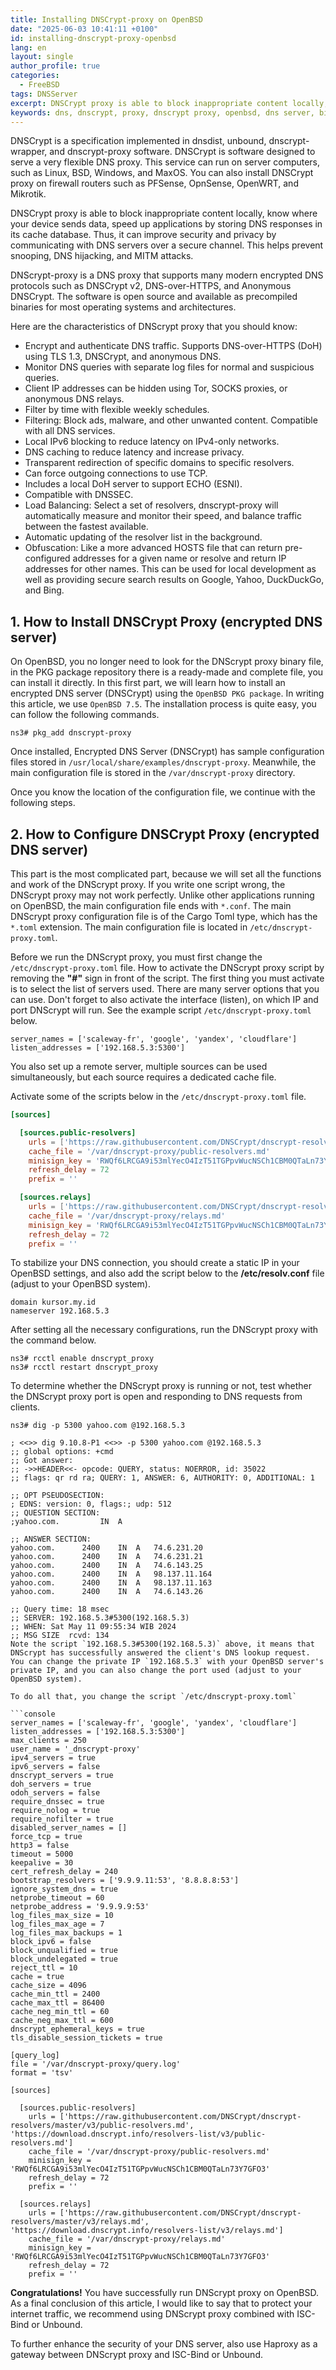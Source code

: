 ```yaml
---
title: Installing DNSCrypt-proxy on OpenBSD
date: "2025-06-03 10:41:11 +0100"
id: installing-dnscrypt-proxy-openbsd
lang: en
layout: single
author_profile: true
categories:
  - FreeBSD
tags: DNSServer
excerpt: DNSCrypt proxy is able to block inappropriate content locally, know where your device sends data, speed up applications by storing DNS responses in its cache database. Thus, it can improve security and privacy by communicating with DNS servers over a secure channel. This helps prevent snooping, DNS hijacking, and MITM attacks.
keywords: dns, dnscrypt, proxy, dnscrypt proxy, openbsd, dns server, bind
---
```


DNSCrypt is a specification implemented in dnsdist, unbound, dnscrypt-wrapper, and dnscrypt-proxy software. DNSCrypt is software designed to serve a very flexible DNS proxy. This service can run on server computers, such as Linux, BSD, Windows, and MaxOS. You can also install DNSCrypt proxy on firewall routers such as PFSense, OpnSense, OpenWRT, and Mikrotik.

DNSCrypt proxy is able to block inappropriate content locally, know where your device sends data, speed up applications by storing DNS responses in its cache database. Thus, it can improve security and privacy by communicating with DNS servers over a secure channel. This helps prevent snooping, DNS hijacking, and MITM attacks.

DNScrypt-proxy is a DNS proxy that supports many modern encrypted DNS protocols such as DNSCrypt v2, DNS-over-HTTPS, and Anonymous DNSCrypt. The software is open source and available as precompiled binaries for most operating systems and architectures.

Here are the characteristics of DNScrypt proxy that you should know:
- Encrypt and authenticate DNS traffic. Supports DNS-over-HTTPS (DoH) using TLS 1.3, DNSCrypt, and anonymous DNS.
- Monitor DNS queries with separate log files for normal and suspicious queries.
- Client IP addresses can be hidden using Tor, SOCKS proxies, or anonymous DNS relays.
- Filter by time with flexible weekly schedules.
- Filtering: Block ads, malware, and other unwanted content. Compatible with all DNS services.
- Local IPv6 blocking to reduce latency on IPv4-only networks.
- DNS caching to reduce latency and increase privacy.
- Transparent redirection of specific domains to specific resolvers.
- Can force outgoing connections to use TCP.
- Includes a local DoH server to support ECHO (ESNI).
- Compatible with DNSSEC.
- Load Balancing: Select a set of resolvers, dnscrypt-proxy will automatically measure and monitor their speed, and balance traffic between the fastest available.
- Automatic updating of the resolver list in the background.
- Obfuscation: Like a more advanced HOSTS file that can return pre-configured addresses for a given name or resolve and return IP addresses for other names. This can be used for local development as well as providing secure search results on Google, Yahoo, DuckDuckGo, and Bing.

## 1. How to Install DNSCrypt Proxy (encrypted DNS server)
On OpenBSD, you no longer need to look for the DNScrypt proxy binary file, in the PKG package repository there is a ready-made and complete file, you can install it directly. In this first part, we will learn how to install an encrypted DNS server (DNSCrypt) using the `OpenBSD PKG package`. In writing this article, we use `OpenBSD 7.5`. The installation process is quite easy, you can follow the following commands.

```console
ns3# pkg_add dnscrypt-proxy
```
Once installed, Encrypted DNS Server (DNSCrypt) has sample configuration files stored in `/usr/local/share/examples/dnscrypt-proxy`. Meanwhile, the main configuration file is stored in the `/var/dnscrypt-proxy` directory.

Once you know the location of the configuration file, we continue with the following steps.


## 2. How to Configure DNSCrypt Proxy (encrypted DNS server)
This part is the most complicated part, because we will set all the functions and work of the DNScrypt proxy. If you write one script wrong, the DNScrypt proxy may not work perfectly. Unlike other applications running on OpenBSD, the main configuration file ends with `*.conf`. The main DNScrypt proxy configuration file is of the Cargo Toml type, which has the `*.toml` extension. The main configuration file is located in `/etc/dnscrypt-proxy.toml`.

Before we run the DNScrypt proxy, you must first change the `/etc/dnscrypt-proxy.toml` file. How to activate the DNScrypt proxy script by removing the **"#"** sign in front of the script. The first thing you must activate is to select the list of servers used. There are many server options that you can use. Don't forget to also activate the interface (listen), on which IP and port DNScrypt will run. See the example script `/etc/dnscrypt-proxy.toml` below.


```console
server_names = ['scaleway-fr', 'google', 'yandex', 'cloudflare']
listen_addresses = ['192.168.5.3:5300']
```
You also set up a remote server, multiple sources can be used simultaneously, but each source requires a dedicated cache file.

Activate some of the scripts below in the `/etc/dnscrypt-proxy.toml` file.

```toml
[sources]

  [sources.public-resolvers]
    urls = ['https://raw.githubusercontent.com/DNSCrypt/dnscrypt-resolvers/master/v3/public-resolvers.md', 'https://download.dnscrypt.info/resolvers-list/v3/public-resolvers.md']
    cache_file = '/var/dnscrypt-proxy/public-resolvers.md'
    minisign_key = 'RWQf6LRCGA9i53mlYecO4IzT51TGPpvWucNSCh1CBM0QTaLn73Y7GFO3'
    refresh_delay = 72
    prefix = ''

  [sources.relays]
    urls = ['https://raw.githubusercontent.com/DNSCrypt/dnscrypt-resolvers/master/v3/relays.md', 'https://download.dnscrypt.info/resolvers-list/v3/relays.md']
    cache_file = '/var/dnscrypt-proxy/relays.md'
    minisign_key = 'RWQf6LRCGA9i53mlYecO4IzT51TGPpvWucNSCh1CBM0QTaLn73Y7GFO3'
    refresh_delay = 72
    prefix = ''
```
To stabilize your DNS connection, you should create a static IP in your OpenBSD settings, and also add the script below to the **/etc/resolv.conf** file (adjust to your OpenBSD system).

```console
domain kursor.my.id
nameserver 192.168.5.3
```
After setting all the necessary configurations, run the DNScrypt proxy with the command below.

```console
ns3# rcctl enable dnscrypt_proxy
ns3# rcctl restart dnscrypt_proxy
```
To determine whether the DNScrypt proxy is running or not, test whether the DNScrypt proxy port is open and responding to DNS requests from clients.

```console
ns3# dig -p 5300 yahoo.com @192.168.5.3

; <<>> dig 9.10.8-P1 <<>> -p 5300 yahoo.com @192.168.5.3
;; global options: +cmd
;; Got answer:
;; ->>HEADER<<- opcode: QUERY, status: NOERROR, id: 35022
;; flags: qr rd ra; QUERY: 1, ANSWER: 6, AUTHORITY: 0, ADDITIONAL: 1

;; OPT PSEUDOSECTION:
; EDNS: version: 0, flags:; udp: 512
;; QUESTION SECTION:
;yahoo.com.			IN	A

;; ANSWER SECTION:
yahoo.com.		2400	IN	A	74.6.231.20
yahoo.com.		2400	IN	A	74.6.231.21
yahoo.com.		2400	IN	A	74.6.143.25
yahoo.com.		2400	IN	A	98.137.11.164
yahoo.com.		2400	IN	A	98.137.11.163
yahoo.com.		2400	IN	A	74.6.143.26

;; Query time: 18 msec
;; SERVER: 192.168.5.3#5300(192.168.5.3)
;; WHEN: Sat May 11 09:55:34 WIB 2024
;; MSG SIZE  rcvd: 134
Note the script `192.168.5.3#5300(192.168.5.3)` above, it means that DNScrypt has successfully answered the client's DNS lookup request. You can change the private IP `192.168.5.3` with your OpenBSD server's private IP, and you can also change the port used (adjust to your OpenBSD system).

To do all that, you change the script `/etc/dnscrypt-proxy.toml`

```console
server_names = ['scaleway-fr', 'google', 'yandex', 'cloudflare']
listen_addresses = ['192.168.5.3:5300']
max_clients = 250
user_name = '_dnscrypt-proxy'
ipv4_servers = true
ipv6_servers = false
dnscrypt_servers = true
doh_servers = true
odoh_servers = false
require_dnssec = true
require_nolog = true
require_nofilter = true
disabled_server_names = []
force_tcp = true
http3 = false
timeout = 5000
keepalive = 30
cert_refresh_delay = 240
bootstrap_resolvers = ['9.9.9.11:53', '8.8.8.8:53']
ignore_system_dns = true
netprobe_timeout = 60
netprobe_address = '9.9.9.9:53'
log_files_max_size = 10
log_files_max_age = 7
log_files_max_backups = 1
block_ipv6 = false
block_unqualified = true
block_undelegated = true
reject_ttl = 10
cache = true
cache_size = 4096
cache_min_ttl = 2400
cache_max_ttl = 86400
cache_neg_min_ttl = 60
cache_neg_max_ttl = 600
dnscrypt_ephemeral_keys = true
tls_disable_session_tickets = true

[query_log]
file = '/var/dnscrypt-proxy/query.log'
format = 'tsv'

[sources]

  [sources.public-resolvers]
    urls = ['https://raw.githubusercontent.com/DNSCrypt/dnscrypt-resolvers/master/v3/public-resolvers.md', 'https://download.dnscrypt.info/resolvers-list/v3/public-resolvers.md']
    cache_file = '/var/dnscrypt-proxy/public-resolvers.md'
    minisign_key = 'RWQf6LRCGA9i53mlYecO4IzT51TGPpvWucNSCh1CBM0QTaLn73Y7GFO3'
    refresh_delay = 72
    prefix = ''

  [sources.relays]
    urls = ['https://raw.githubusercontent.com/DNSCrypt/dnscrypt-resolvers/master/v3/relays.md', 'https://download.dnscrypt.info/resolvers-list/v3/relays.md']
    cache_file = '/var/dnscrypt-proxy/relays.md'
    minisign_key = 'RWQf6LRCGA9i53mlYecO4IzT51TGPpvWucNSCh1CBM0QTaLn73Y7GFO3'
    refresh_delay = 72
    prefix = ''
```
**Congratulations!** You have successfully run DNScrypt proxy on OpenBSD. As a final conclusion
of this article, I would like to say that to protect your internet traffic, we recommend using DNScrypt proxy combined with ISC-Bind or Unbound.

To further enhance the security of your DNS server, also use Haproxy as a gateway between DNScrypt proxy and ISC-Bind or Unbound.